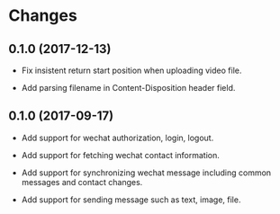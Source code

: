 
Changes
=======

0.1.0 (2017-12-13)
-------------------

  * Fix insistent return start position when uploading video file.

  * Add parsing filename in Content-Disposition header field.



0.1.0 (2017-09-17)
-------------------

  * Add support for wechat authorization, login, logout.

  * Add support for fetching wechat contact information.

  * Add support for synchronizing wechat message including common messages and contact changes.

  * Add support for sending message such as text, image, file.
